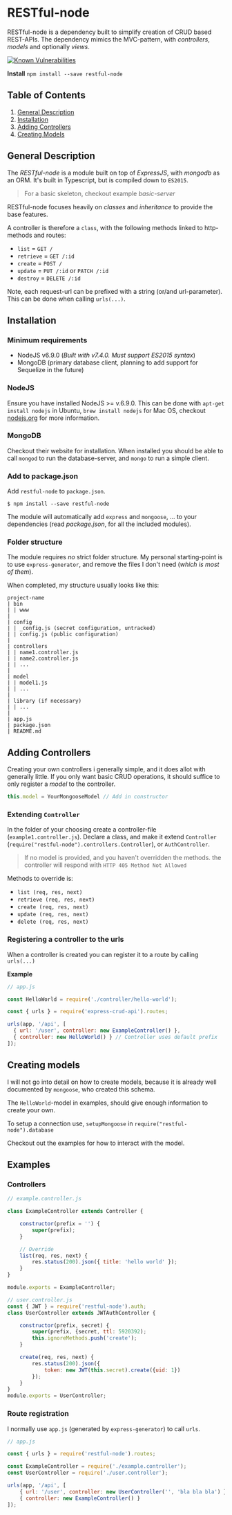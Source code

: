 RESTful-node
============

RESTful-node is a dependency built to simplify
creation of CRUD based REST-APIs.
The dependency mimics the MVC-pattern,
with _controllers_, _models_ and optionally _views_.

[![Known Vulnerabilities](https://snyk.io/test/github/fr3dric0/express-crud-api/badge.svg)](https://snyk.io/test/github/fr3dric0/express-crud-api)

**Install**
`npm install --save restful-node`

## Table of Contents

1. [General Description](#general-description)
2. [Installation](#installation)
3. [Adding Controllers](#adding-controllers)
4. [Creating Models](#creating-models)

## General Description
The _RESTful-node_ is a module built on top of _ExpressJS_,
with _mongodb_ as an ORM. It's built in Typescript,
but is compiled down to `ES2015`.

> For a basic skeleton, checkout example _basic-server_

RESTful-node focuses heavily on _classes_ and _inheritance_
to provide the base features.

A controller is therefore a `class`,
with the following methods linked to http-methods and routes:

- `list` = `GET /`
- `retrieve` = `GET /:id`
- `create` = `POST /`
- `update` = `PUT /:id` or `PATCH /:id`
- `destroy` = `DELETE /:id`

Note, each request-url can be prefixed with a string (or/and url-parameter).
This can be done when calling `urls(...)`.

## Installation

### Minimum requirements

- NodeJS v6.9.0 (_Built with v7.4.0. Must support ES2015 syntax_)
- MongoDB (primary database client, planning to add support for Sequelize in the future)

### NodeJS
Ensure you have installed NodeJS >= v.6.9.0.
This can be done with `apt-get install nodejs` in Ubuntu,
`brew install nodejs` for Mac OS,
checkout [nodejs.org](https://nodejs.org/en/) for more information.

### MongoDB
Checkout their website for installation.
When installed you should be able to call `mongod` to run the database-server,
and `mongo` to run a simple client.

### Add to package.json
Add `restful-node` to `package.json`.

```shell
$ npm install --save restful-node
```

The module will automatically add `express` and `mongoose`, ...
to your dependencies (read _package.json_, for all the included modules).

### Folder structure
The module requires _no_ strict folder structure.
My personal starting-point is to use `express-generator`,
and remove the files I don't need (_which is most of them_).

When completed, my structure usually looks like this:

```
project-name
| bin
| | www
|
| config
| | _config.js (secret configuration, untracked)
| | config.js (public configuration)
|
| controllers
| | name1.controller.js
| | name2.controller.js
| | ...
|
| model
| | model1.js
| | ...
|
| library (if necessary)
| | ...
|
| app.js
| package.json
| README.md
```

## Adding Controllers
Creating your own controllers i generally simple,
and it does allot with generally little.
If you only want basic CRUD operations,
it should suffice to only register a _model_ to the controller.

```js
this.model = YourMongooseModel // Add in constructor
```

### Extending `Controller`
In the folder of your choosing create a controller-file (`example1.controller.js`).
Declare a class,
and make it extend `Controller` (`require("restful-node").controllers.Controller`),
or `AuthController`.

> If no model is provided, and you haven't overridden the methods.
> the controller will respond with `HTTP 405 Method Not Allowed`

Methods to override is:

- `list (req, res, next)`
- `retrieve (req, res, next)`
- `create (req, res, next)`
- `update (req, res, next)`
- `delete (req, res, next)`




### Registering a controller to the urls
When a controller is created you can register it to a route
by calling `urls(...)`

**Example**
```js
// app.js

const HelloWorld = require('./controller/hello-world');

const { urls } = require('express-crud-api').routes;

urls(app, '/api', [
  { url: '/user', controller: new ExampleController() },
  { controller: new HelloWorld() } // Controller uses default prefix
]);
```

## Creating models
I will not go into detail on how to create models,
because it is already well documented by `mongoose`,
who created this schema.

The `HelloWorld`-model in examples,
should give enough information to create your own.

To setup a connection use, `setupMongoose` in `require("restful-node").database`

Checkout out the examples for how to interact with the model.

## Examples

### Controllers

```js
// example.controller.js

class ExampleController extends Controller {

    constructor(prefix = '') {
        super(prefix);
    }

    // Override
    list(req, res, next) {
        res.status(200).json({ title: 'hello world' });
    }
}

module.exports = ExampleController;

```
```js
// user.controller.js
const { JWT } = require('restful-node').auth;
class UserController extends JWTAuthController {

    constructor(prefix, secret) {
        super(prefix, {secret, ttl: 5920392);
        this.ignoreMethods.push('create');
    }

    create(req, res, next) {
        res.status(200).json({
            token: new JWT(this.secret).create({uid: 1})
        });
    }
}
module.exports = UserController;
```

### Route registration
I normally use `app.js` (generated by `express-generator`) to call `urls`.

```js
// app.js

const { urls } = require('restful-node').routes;

const ExampleController = require('./example.controller');
const UserController = require('./user.controller');

urls(app, '/api', [
    { url: '/user', controller: new UserController('', 'bla bla bla') },
    { controller: new ExampleController() }
]);
```

